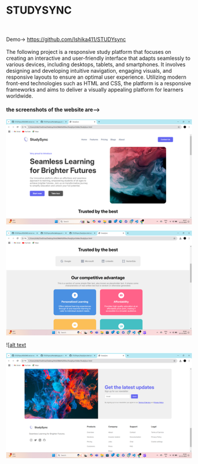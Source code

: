 # STUDYSYNC
<br></br>
Demo-> https://github.com/Ishika411/STUDYsync
<br></br>
The following project is a responsive study platform that focuses on creating an interactive and user-friendly interface that adapts seamlessly to various devices, including desktops, tablets, and smartphones. It involves designing and developing intuitive navigation, engaging visuals, and responsive layouts to ensure an optimal user experience. Utilizing modern front-end technologies such as HTML and CSS, the platform is a responsive frameworks and aims to deliver a visually appealing platform for learners worldwide.

<h4>the screenshots of the website are--></h1>

![alt text](https://github.com/Ishika411/STUDYsync/blob/main/Screenshot%20(12).png)

![alt text](https://github.com/Ishika411/STUDYsync/blob/main/Screenshot%20(13).png)

![[alt text](https://github.com/Ishika411/STUDYsync/blob/main/Screenshot%20(14).png)

![alt text](https://github.com/Ishika411/STUDYsync/blob/main/Screenshot%20(15).png)
